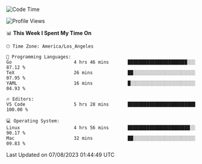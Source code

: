 <!--START_SECTION:waka-->
![Code Time](http://img.shields.io/badge/Code%20Time-502%20hrs%2010%20mins-blue)

![Profile Views](http://img.shields.io/badge/Profile%20Views-0-blue)

📊 **This Week I Spent My Time On** 

```text
🕑︎ Time Zone: America/Los_Angeles

💬 Programming Languages: 
Go                       4 hrs 46 mins       ██████████████████████░░░   87.12 % 
TeX                      26 mins             ██░░░░░░░░░░░░░░░░░░░░░░░   07.95 % 
YAML                     16 mins             █░░░░░░░░░░░░░░░░░░░░░░░░   04.93 % 

🔥 Editors: 
VS Code                  5 hrs 28 mins       █████████████████████████   100.00 % 

💻 Operating System: 
Linux                    4 hrs 56 mins       ███████████████████████░░   90.17 % 
Mac                      32 mins             ██░░░░░░░░░░░░░░░░░░░░░░░   09.83 % 
```


 Last Updated on 07/08/2023 01:44:49 UTC
<!--END_SECTION:waka-->
